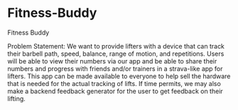 # Fitness-Buddy
Fitness Buddy 

Problem Statement:
We want to provide lifters with a device that can track their barbell path, speed, balance, range of motion, and repetitions. Users will be able to view their numbers via our app and be able to share their numbers and progress with friends and/or trainers in a strava-like app for lifters. This app can be made available to everyone to help sell the hardware that is needed for the actual tracking of lifts. If time permits, we may also make a backend feedback generator for the user to get feedback on their lifting. 

